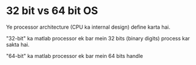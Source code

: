 # 32 bit vs 64 bit OS

Ye processor architecture (CPU ka internal design) define karta hai.

"32-bit" ka matlab processor ek bar mein 32 bits (binary digits) process kar sakta hai.

"64-bit" ka matlab processor ek bar mein 64 bits handle